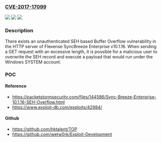 ### [CVE-2017-17099](https://cve.mitre.org/cgi-bin/cvename.cgi?name=CVE-2017-17099)
![](https://img.shields.io/static/v1?label=Product&message=n%2Fa&color=blue)
![](https://img.shields.io/static/v1?label=Version&message=n%2Fa&color=blue)
![](https://img.shields.io/static/v1?label=Vulnerability&message=n%2Fa&color=brighgreen)

### Description

There exists an unauthenticated SEH based Buffer Overflow vulnerability in the HTTP server of Flexense SyncBreeze Enterprise v10.1.16. When sending a GET request with an excessive length, it is possible for a malicious user to overwrite the SEH record and execute a payload that would run under the Windows SYSTEM account.

### POC

#### Reference
- https://packetstormsecurity.com/files/144586/Sync-Breeze-Enterprise-10.1.16-SEH-Overflow.html
- https://www.exploit-db.com/exploits/42984/

#### Github
- https://github.com/hktalent/TOP
- https://github.com/wetw0rk/Exploit-Development

